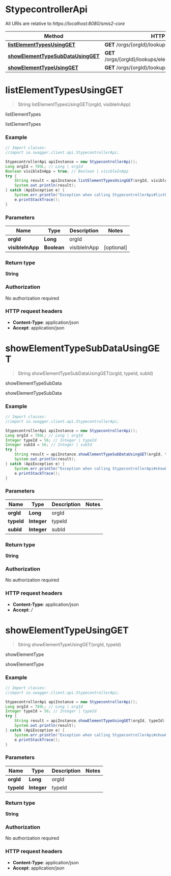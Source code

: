 # StypecontrollerApi

All URIs are relative to *https://localhost:8080/smis2-core*

Method | HTTP request | Description
------------- | ------------- | -------------
[**listElementTypesUsingGET**](StypecontrollerApi.md#listElementTypesUsingGET) | **GET** /orgs/{orgId}/lookups/elementTypes | listElementTypes
[**showElementTypeSubDataUsingGET**](StypecontrollerApi.md#showElementTypeSubDataUsingGET) | **GET** /orgs/{orgId}/lookups/elementTypes/{typeId}/{subId} | showElementTypeSubData
[**showElementTypeUsingGET**](StypecontrollerApi.md#showElementTypeUsingGET) | **GET** /orgs/{orgId}/lookups/elementTypes/{typeId} | showElementType


<a name="listElementTypesUsingGET"></a>
# **listElementTypesUsingGET**
> String listElementTypesUsingGET(orgId, visibleInApp)

listElementTypes

listElementTypes

### Example
```java
// Import classes:
//import io.swagger.client.api.StypecontrollerApi;

StypecontrollerApi apiInstance = new StypecontrollerApi();
Long orgId = 789L; // Long | orgId
Boolean visibleInApp = true; // Boolean | visibleInApp
try {
    String result = apiInstance.listElementTypesUsingGET(orgId, visibleInApp);
    System.out.println(result);
} catch (ApiException e) {
    System.err.println("Exception when calling StypecontrollerApi#listElementTypesUsingGET");
    e.printStackTrace();
}
```

### Parameters

Name | Type | Description  | Notes
------------- | ------------- | ------------- | -------------
 **orgId** | **Long**| orgId |
 **visibleInApp** | **Boolean**| visibleInApp | [optional]

### Return type

**String**

### Authorization

No authorization required

### HTTP request headers

 - **Content-Type**: application/json
 - **Accept**: application/json

<a name="showElementTypeSubDataUsingGET"></a>
# **showElementTypeSubDataUsingGET**
> String showElementTypeSubDataUsingGET(orgId, typeId, subId)

showElementTypeSubData

showElementTypeSubData

### Example
```java
// Import classes:
//import io.swagger.client.api.StypecontrollerApi;

StypecontrollerApi apiInstance = new StypecontrollerApi();
Long orgId = 789L; // Long | orgId
Integer typeId = 56; // Integer | typeId
Integer subId = 56; // Integer | subId
try {
    String result = apiInstance.showElementTypeSubDataUsingGET(orgId, typeId, subId);
    System.out.println(result);
} catch (ApiException e) {
    System.err.println("Exception when calling StypecontrollerApi#showElementTypeSubDataUsingGET");
    e.printStackTrace();
}
```

### Parameters

Name | Type | Description  | Notes
------------- | ------------- | ------------- | -------------
 **orgId** | **Long**| orgId |
 **typeId** | **Integer**| typeId |
 **subId** | **Integer**| subId |

### Return type

**String**

### Authorization

No authorization required

### HTTP request headers

 - **Content-Type**: application/json
 - **Accept**: */*

<a name="showElementTypeUsingGET"></a>
# **showElementTypeUsingGET**
> String showElementTypeUsingGET(orgId, typeId)

showElementType

showElementType

### Example
```java
// Import classes:
//import io.swagger.client.api.StypecontrollerApi;

StypecontrollerApi apiInstance = new StypecontrollerApi();
Long orgId = 789L; // Long | orgId
Integer typeId = 56; // Integer | typeId
try {
    String result = apiInstance.showElementTypeUsingGET(orgId, typeId);
    System.out.println(result);
} catch (ApiException e) {
    System.err.println("Exception when calling StypecontrollerApi#showElementTypeUsingGET");
    e.printStackTrace();
}
```

### Parameters

Name | Type | Description  | Notes
------------- | ------------- | ------------- | -------------
 **orgId** | **Long**| orgId |
 **typeId** | **Integer**| typeId |

### Return type

**String**

### Authorization

No authorization required

### HTTP request headers

 - **Content-Type**: application/json
 - **Accept**: application/json

